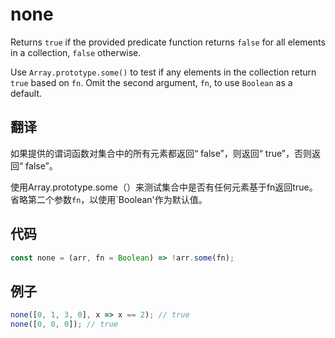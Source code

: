 # none

Returns `true` if the provided predicate function returns `false` for all elements in a collection, `false` otherwise.

Use `Array.prototype.some()` to test if any elements in the collection return `true` based on `fn`.
Omit the second argument, `fn`, to use `Boolean` as a default.

## 翻译

如果提供的谓词函数对集合中的所有元素都返回“ false”，则返回“ true”，否则返回“ false”。

使用Array.prototype.some（）来测试集合中是否有任何元素基于fn返回true。
省略第二个参数`fn`，以使用`Boolean'作为默认值。

## 代码

```js
const none = (arr, fn = Boolean) => !arr.some(fn);
```

## 例子

```js
none([0, 1, 3, 0], x => x == 2); // true
none([0, 0, 0]); // true
```
